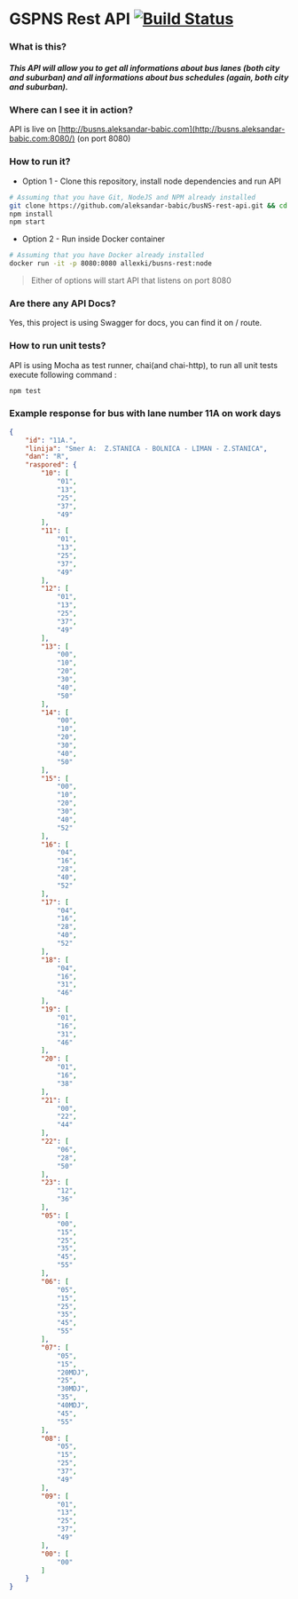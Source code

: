 # GSPNS Rest API [![Build Status](https://travis-ci.org/aleksandar-babic/busNS-rest-api.svg?branch=master)](https://travis-ci.org/aleksandar-babic/busNS-rest-api)
### What is this?
##### This API will allow you to get all informations about bus lanes (both city and suburban) and all informations about bus schedules (again, both city and suburban).

### Where can I see it in action?
API is live on [http://busns.aleksandar-babic.com](http://busns.aleksandar-babic.com:8080/) (on port 8080)

### How to run it?
* Option 1 - Clone this repository, install node dependencies and run API
```bash
# Assuming that you have Git, NodeJS and NPM already installed
git clone https://github.com/aleksandar-babic/busNS-rest-api.git && cd busNS-rest-api
npm install
npm start
```
* Option 2 - Run inside Docker container
```bash
# Assuming that you have Docker already installed
docker run -it -p 8080:8080 allexki/busns-rest:node
```
> Either of options will start API that listens on port 8080
### Are there any API Docs?
Yes, this project is using Swagger for docs, you can find it on / route.
### How to run unit tests?
API is using Mocha as test runner, chai(and chai-http), to run all unit tests execute following command : 
```bash
npm test
```
### Example response for bus with lane number 11A on work days
```json
{
    "id": "11A.",
    "linija": "Smer A:  Z.STANICA - BOLNICA - LIMAN - Z.STANICA",
    "dan": "R",
    "raspored": {
        "10": [
            "01",
            "13",
            "25",
            "37",
            "49"
        ],
        "11": [
            "01",
            "13",
            "25",
            "37",
            "49"
        ],
        "12": [
            "01",
            "13",
            "25",
            "37",
            "49"
        ],
        "13": [
            "00",
            "10",
            "20",
            "30",
            "40",
            "50"
        ],
        "14": [
            "00",
            "10",
            "20",
            "30",
            "40",
            "50"
        ],
        "15": [
            "00",
            "10",
            "20",
            "30",
            "40",
            "52"
        ],
        "16": [
            "04",
            "16",
            "28",
            "40",
            "52"
        ],
        "17": [
            "04",
            "16",
            "28",
            "40",
            "52"
        ],
        "18": [
            "04",
            "16",
            "31",
            "46"
        ],
        "19": [
            "01",
            "16",
            "31",
            "46"
        ],
        "20": [
            "01",
            "16",
            "38"
        ],
        "21": [
            "00",
            "22",
            "44"
        ],
        "22": [
            "06",
            "28",
            "50"
        ],
        "23": [
            "12",
            "36"
        ],
        "05": [
            "00",
            "15",
            "25",
            "35",
            "45",
            "55"
        ],
        "06": [
            "05",
            "15",
            "25",
            "35",
            "45",
            "55"
        ],
        "07": [
            "05",
            "15",
            "20MDJ",
            "25",
            "30MDJ",
            "35",
            "40MDJ",
            "45",
            "55"
        ],
        "08": [
            "05",
            "15",
            "25",
            "37",
            "49"
        ],
        "09": [
            "01",
            "13",
            "25",
            "37",
            "49"
        ],
        "00": [
            "00"
        ]
    }
}
```
